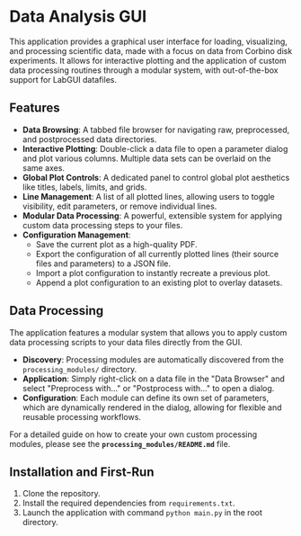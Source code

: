 # Data Analysis GUI

This application provides a graphical user interface for loading, visualizing, and processing scientific data, made with a focus on data from Corbino disk experiments. It allows for interactive plotting and the application of custom data processing routines through a modular system, with out-of-the-box support for LabGUI datafiles.

## Features

-   **Data Browsing**: A tabbed file browser for navigating raw, preprocessed, and postprocessed data directories.
-   **Interactive Plotting**: Double-click a data file to open a parameter dialog and plot various columns. Multiple data sets can be overlaid on the same axes.
-   **Global Plot Controls**: A dedicated panel to control global plot aesthetics like titles, labels, limits, and grids.
-   **Line Management**: A list of all plotted lines, allowing users to toggle visibility, edit parameters, or remove individual lines.
-   **Modular Data Processing**: A powerful, extensible system for applying custom data processing steps to your files.
-   **Configuration Management**:
    -   Save the current plot as a high-quality PDF.
    -   Export the configuration of all currently plotted lines (their source files and parameters) to a JSON file.
    -   Import a plot configuration to instantly recreate a previous plot.
    -   Append a plot configuration to an existing plot to overlay datasets.

## Data Processing

The application features a modular system that allows you to apply custom data processing scripts to your data files directly from the GUI.

-   **Discovery**: Processing modules are automatically discovered from the `processing_modules/` directory.
-   **Application**: Simply right-click on a data file in the "Data Browser" and select "Preprocess with..." or "Postprocess with..." to open a dialog.
-   **Configuration**: Each module can define its own set of parameters, which are dynamically rendered in the dialog, allowing for flexible and reusable processing workflows.

For a detailed guide on how to create your own custom processing modules, please see the **`processing_modules/README.md`** file.

## Installation and First-Run

1.  Clone the repository.
2.  Install the required dependencies from `requirements.txt`.
3.  Launch the application with command `python main.py` in the root directory.